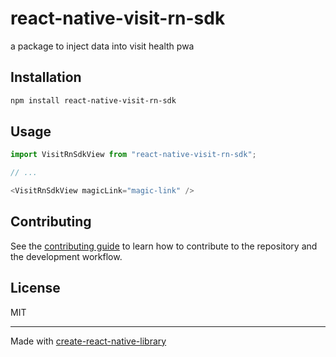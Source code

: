 # react-native-visit-rn-sdk

a package to inject data into visit health pwa

## Installation

```sh
npm install react-native-visit-rn-sdk
```

## Usage

```js
import VisitRnSdkView from "react-native-visit-rn-sdk";

// ...

<VisitRnSdkView magicLink="magic-link" />
```

## Contributing

See the [contributing guide](CONTRIBUTING.md) to learn how to contribute to the repository and the development workflow.

## License

MIT

---

Made with [create-react-native-library](https://github.com/callstack/react-native-builder-bob)
